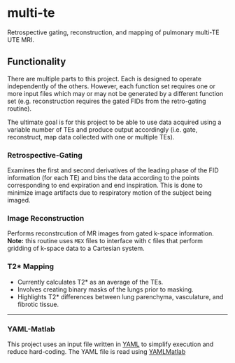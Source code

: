 # multi-te
Retrospective gating, reconstruction, and mapping of pulmonary multi-TE UTE MRI.

## Functionality
There are multiple parts to this project. Each is designed to operate independently of the others. However, each function set requires one or more input files which may or may not be generated by a different function set (e.g. reconstruction requires the gated FIDs from the retro-gating routine).

The ultimate goal is for this project to be able to use data acquired using a variable number of TEs and produce output accordingly (i.e. gate, reconstruct, map data collected with one or multiple TEs).

### Retrospective-Gating
Examines the first and second derivatives of the leading phase of the FID information (for each TE) and bins the data according to the points corresponding to end expiration and end inspiration. This is done to minimize image artifacts due to respiratory motion of the subject being imaged.

### Image Reconstruction
Performs reconstrcution of MR images from gated k-space information. **Note:** this routine uses `MEX` files to interface with `C` files that perform gridding of k-space data to a Cartesian system.

### T2* Mapping
* Currently calculates T2* as an average of the TEs.
* Involves creating binary masks of the lungs prior to masking.
* Highlights T2* differences between lung parenchyma, vasculature, and fibrotic tissue.

---

### YAML-Matlab
This project uses an input file written in [YAML](http://yaml.org/) to simplify execution and reduce hard-coding. The YAML file is read using [YAMLMatlab](https://code.google.com/archive/p/yamlmatlab/)
